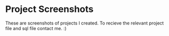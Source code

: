 # Project Screenshots
 
These are screenshots of projects I created.
To recieve the relevant project file and sql file contact me. :)
